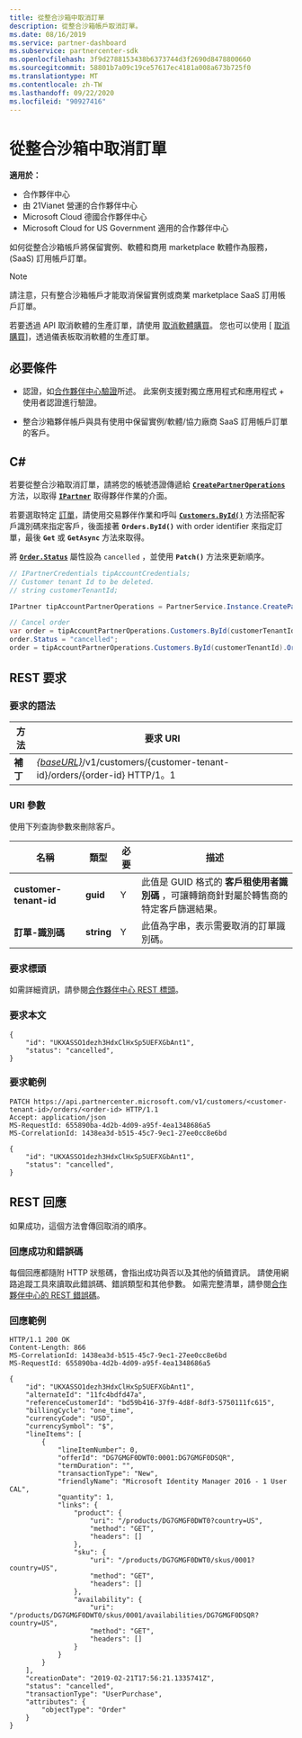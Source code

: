```yaml
---
title: 從整合沙箱中取消訂單
description: 從整合沙箱帳戶取消訂單。
ms.date: 08/16/2019
ms.service: partner-dashboard
ms.subservice: partnercenter-sdk
ms.openlocfilehash: 3f9d2788153438b6373744d3f2690d8478800660
ms.sourcegitcommit: 58801b7a09c19ce57617ec4181a008a673b725f0
ms.translationtype: MT
ms.contentlocale: zh-TW
ms.lasthandoff: 09/22/2020
ms.locfileid: "90927416"
---
```

# <a name="cancel-an-order-from-the-integration-sandbox"></a>從整合沙箱中取消訂單

**適用於：**

- 合作夥伴中心
- 由 21Vianet 營運的合作夥伴中心
- Microsoft Cloud 德國合作夥伴中心
- Microsoft Cloud for US Government 適用的合作夥伴中心

如何從整合沙箱帳戶將保留實例、軟體和商用 marketplace 軟體作為服務， (SaaS) 訂用帳戶訂單。

>[!NOTE]
>請注意，只有整合沙箱帳戶才能取消保留實例或商業 marketplace SaaS 訂用帳戶訂單。  

若要透過 API 取消軟體的生產訂單，請使用 [取消軟體購買](cancel-software-purchases.md)。
您也可以使用 [ [取消購買](/partner-center/csp-software-subscriptions)]，透過儀表板取消軟體的生產訂單。

## <a name="prerequisites"></a>必要條件

- 認證，如[合作夥伴中心驗證](partner-center-authentication.md)所述。 此案例支援對獨立應用程式和應用程式 + 使用者認證進行驗證。

- 整合沙箱夥伴帳戶與具有使用中保留實例/軟體/協力廠商 SaaS 訂用帳戶訂單的客戶。

## <a name="c"></a>C\#

若要從整合沙箱取消訂單，請將您的帳號憑證傳遞給 [**`CreatePartnerOperations`**](/dotnet/api/microsoft.store.partnercenter.partnerservice.instance) 方法，以取得 [**`IPartner`**](/dotnet/api/microsoft.store.partnercenter.ipartner) 取得夥伴作業的介面。

若要選取特定 [訂單](order-resources.md#order)，請使用交易夥伴作業和呼叫 [**`Customers.ById()`**](/dotnet/api/microsoft.store.partnercenter.customers.icustomercollection.byid) 方法搭配客戶識別碼來指定客戶，後面接著 **`Orders.ById()`** with order identifier 來指定訂單，最後 **`Get`** 或 **`GetAsync`** 方法來取得。

將 [**`Order.Status`**](order-resources.md#order) 屬性設為 `cancelled` ，並使用 **`Patch()`** 方法來更新順序。

``` csharp
// IPartnerCredentials tipAccountCredentials;
// Customer tenant Id to be deleted.
// string customerTenantId;

IPartner tipAccountPartnerOperations = PartnerService.Instance.CreatePartnerOperations(tipAccountCredentials);

// Cancel order
var order = tipAccountPartnerOperations.Customers.ById(customerTenantId).Orders.ById(orderId).Get();
order.Status = "cancelled";
order = tipAccountPartnerOperations.Customers.ById(customerTenantId).Orders.ById(orderId).Patch(order);

```

## <a name="rest-request"></a>REST 要求

### <a name="request-syntax"></a>要求的語法

| 方法     | 要求 URI                                                                            |
|------------|----------------------------------------------------------------------------------------|
| **補丁** | [*{baseURL}*](partner-center-rest-urls.md)/v1/customers/{customer-tenant-id}/orders/{order-id} HTTP/1。1 |

### <a name="uri-parameter"></a>URI 參數

使用下列查詢參數來刪除客戶。

| 名稱                   | 類型     | 必要 | 描述                                                                                                                                            |
|------------------------|----------|----------|--------------------------------------------------------------------------------------------------------------------------------------------------------|
| **customer-tenant-id** | **guid** | Y        | 此值是 GUID 格式的 **客戶租使用者識別碼** ，可讓轉銷商針對屬於轉售商的特定客戶篩選結果。 |
| **訂單-識別碼** | **string** | Y        | 此值為字串，表示需要取消的訂單識別碼。 |

### <a name="request-headers"></a>要求標頭

如需詳細資訊，請參閱[合作夥伴中心 REST 標頭](headers.md)。

### <a name="request-body"></a>要求本文

```http
{
    "id": "UKXASSO1dezh3HdxClHxSp5UEFXGbAnt1",
    "status": "cancelled",
}
```

### <a name="request-example"></a>要求範例

```http
PATCH https://api.partnercenter.microsoft.com/v1/customers/<customer-tenant-id>/orders/<order-id> HTTP/1.1
Accept: application/json
MS-RequestId: 655890ba-4d2b-4d09-a95f-4ea1348686a5
MS-CorrelationId: 1438ea3d-b515-45c7-9ec1-27ee0cc8e6bd

{
    "id": "UKXASSO1dezh3HdxClHxSp5UEFXGbAnt1",
    "status": "cancelled",
}
```

## <a name="rest-response"></a>REST 回應

如果成功，這個方法會傳回取消的順序。

### <a name="response-success-and-error-codes"></a>回應成功和錯誤碼

每個回應都隨附 HTTP 狀態碼，會指出成功與否以及其他的偵錯資訊。 請使用網路追蹤工具來讀取此錯誤碼、錯誤類型和其他參數。 如需完整清單，請參閱[合作夥伴中心的 REST 錯誤碼](error-codes.md)。

### <a name="response-example"></a>回應範例

```http
HTTP/1.1 200 OK
Content-Length: 866
MS-CorrelationId: 1438ea3d-b515-45c7-9ec1-27ee0cc8e6bd
MS-RequestId: 655890ba-4d2b-4d09-a95f-4ea1348686a5

{
    "id": "UKXASSO1dezh3HdxClHxSp5UEFXGbAnt1",
    "alternateId": "11fc4bdfd47a",
    "referenceCustomerId": "bd59b416-37f9-4d8f-8df3-5750111fc615",
    "billingCycle": "one_time",
    "currencyCode": "USD",
    "currencySymbol": "$",
    "lineItems": [
        {
            "lineItemNumber": 0,
            "offerId": "DG7GMGF0DWT0:0001:DG7GMGF0DSQR",
            "termDuration": "",
            "transactionType": "New",
            "friendlyName": "Microsoft Identity Manager 2016 - 1 User CAL",
            "quantity": 1,
            "links": {
                "product": {
                    "uri": "/products/DG7GMGF0DWT0?country=US",
                    "method": "GET",
                    "headers": []
                },
                "sku": {
                    "uri": "/products/DG7GMGF0DWT0/skus/0001?country=US",
                    "method": "GET",
                    "headers": []
                },
                "availability": {
                    "uri": "/products/DG7GMGF0DWT0/skus/0001/availabilities/DG7GMGF0DSQR?country=US",
                    "method": "GET",
                    "headers": []
                }
            }
        }
    ],
    "creationDate": "2019-02-21T17:56:21.1335741Z",
    "status": "cancelled",
    "transactionType": "UserPurchase",
    "attributes": {
        "objectType": "Order"
    }
}
```
